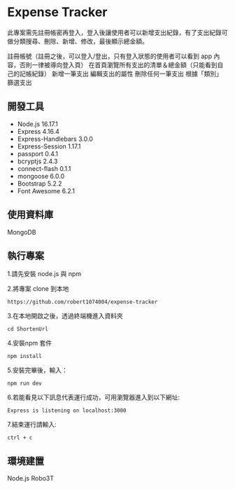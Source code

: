 # Expense Tracker

此專案需先註冊帳密再登入，登入後讓使用者可以新增支出紀錄，有了支出紀錄可做分類搜尋、刪除、新增、修改，最後顯示總金額。

註冊帳號（註冊之後，可以登入/登出，只有登入狀態的使用者可以看到 app 內容，否則一律被導向登入頁）
在首頁瀏覽所有支出的清單＆總金額（只能看到自己的記帳紀錄）
新增一筆支出
編輯支出的屬性 
刪除任何一筆支出 
根據「類別」篩選支出

## 開發工具
- Node.js 16.17.1
- Express 4.16.4
- Express-Handlebars 3.0.0
- Express-Session 1.17.1
- passport 0.4.1
- bcryptjs 2.4.3
- connect-flash 0.1.1
- mongoose 6.0.0
- Bootstrap 5.2.2
- Font Awesome 6.2.1

## 使用資料庫

MongoDB

## 執行專案

1.請先安裝 node.js 與 npm

2.將專案 clone 到本地
```
https://github.com/robert1074004/expense-tracker
```

3.在本地開啟之後，透過終端機進入資料夾
```
cd ShortenUrl
```

4.安裝npm 套件

```
npm install 
```

5.安裝完畢後，輸入：

```
npm run dev
```

6.若能看見以下訊息代表運行成功，可用瀏覽器進入到以下網址:

```
Express is listening on localhost:3000
```

7.結束運行請輸入:

```
ctrl + c
```
## 環境建置
Node.js Robo3T